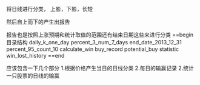 将日线进行分类， 上影，下影，长短

然后自上而下的产生出报告

报告也是按照上涨预期和统计取值的范围还有结束日期这些来进行分类
==begin
 目录结构
 daily_k_one_day
  percent_3_num_7_days
    end_date_2013_12_31
      percent_95_count_10
        calculate_win
        buy_record
        potential_buy
      statistic
  win_lost_history
==end


应该包含一下几个部分
1.根据价格产生当日的日线分类
2.每日的输赢记录
2.统计一只股票的日线的输赢
